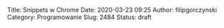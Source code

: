 Title: Snippets w Chrome
Date: 2020-03-23 09:25
Author: filipgorczynski
Category: Programowanie
Slug: 2484
Status: draft

<!-- wp:paragraph /-->
